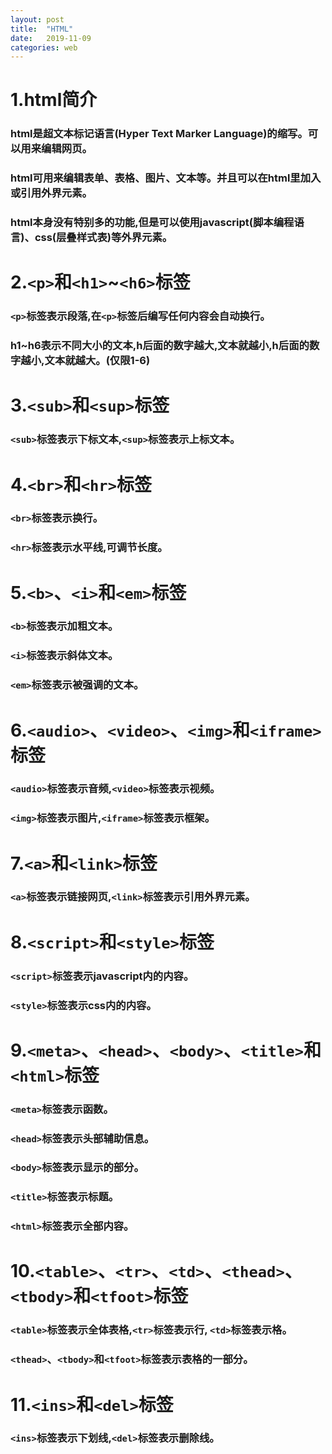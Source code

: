```yaml
---
layout: post
title:  "HTML"
date:   2019-11-09
categories: web
---
```

# 1.html简介
### html是超文本标记语言(Hyper Text Marker Language)的缩写。可以用来编辑网页。
### html可用来编辑表单、表格、图片、文本等。并且可以在html里加入或引用外界元素。
### html本身没有特别多的功能,但是可以使用javascript(脚本编程语言)、css(层叠样式表)等外界元素。
# 2.`<p>`和`<h1>`~`<h6>`标签
### `<p>`标签表示段落,在`<p>`标签后编写任何内容会自动换行。
### h1~h6表示不同大小的文本,h后面的数字越大,文本就越小,h后面的数字越小,文本就越大。(仅限1-6)
# 3.`<sub>`和`<sup>`标签
### `<sub>`标签表示下标文本,`<sup>`标签表示上标文本。
# 4.`<br>`和`<hr>`标签
### `<br>`标签表示换行。
### `<hr>`标签表示水平线,可调节长度。
# 5.`<b>`、`<i>`和`<em>`标签
### `<b>`标签表示加粗文本。
### `<i>`标签表示斜体文本。
### `<em>`标签表示被强调的文本。
# 6.`<audio>`、`<video>`、`<img>`和`<iframe>`标签
### `<audio>`标签表示音频,`<video>`标签表示视频。
### `<img>`标签表示图片,`<iframe>`标签表示框架。
# 7.`<a>`和`<link>`标签
### `<a>`标签表示链接网页,`<link>`标签表示引用外界元素。
# 8.`<script>`和`<style>`标签
### `<script>`标签表示javascript内的内容。
### `<style>`标签表示css内的内容。
# 9.`<meta>`、`<head>`、`<body>`、`<title>`和`<html>`标签
### `<meta>`标签表示函数。
### `<head>`标签表示头部辅助信息。
### `<body>`标签表示显示的部分。
### `<title>`标签表示标题。
### `<html>`标签表示全部内容。
# 10.`<table>`、`<tr>`、`<td>`、`<thead>`、`<tbody>`和`<tfoot>`标签
### `<table>`标签表示全体表格,`<tr>`标签表示行, `<td>`标签表示格。
### `<thead>`、`<tbody>`和`<tfoot>`标签表示表格的一部分。
# 11.`<ins>`和`<del>`标签
### `<ins>`标签表示下划线,`<del>`标签表示删除线。
